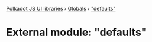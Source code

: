 [Polkadot JS UI libraries](../README.md) › [Globals](../globals.md) › ["defaults"](_defaults_.md)

# External module: "defaults"


